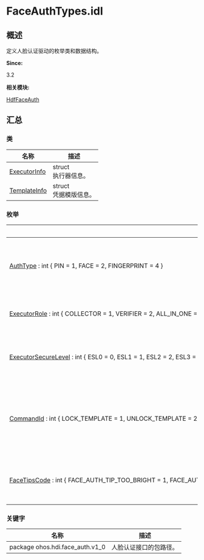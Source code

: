 # FaceAuthTypes.idl


## 概述

定义人脸认证驱动的枚举类和数据结构。

**Since:**

3.2

**相关模块:**

[HdfFaceAuth](_hdf_face_auth.md)


## 汇总


### 类

  | 名称 | 描述 | 
| -------- | -------- |
| [ExecutorInfo](_executor_info_faceauth.md) | struct<br/>执行器信息。 | 
| [TemplateInfo](_template_info_faceauth.md) | struct<br/>凭据模版信息。 | 


### 枚举

  | 名称 | 描述 | 
| -------- | -------- |
| [AuthType](_hdf_face_auth.md#authtype)&nbsp;:&nbsp;int&nbsp;{&nbsp;PIN&nbsp;=&nbsp;1,&nbsp;FACE&nbsp;=&nbsp;2,&nbsp;FINGERPRINT&nbsp;=&nbsp;4&nbsp;} | 枚举用户认证凭据类型。 | 
| [ExecutorRole](_hdf_face_auth.md#executorrole)&nbsp;:&nbsp;int&nbsp;{&nbsp;COLLECTOR&nbsp;=&nbsp;1,&nbsp;VERIFIER&nbsp;=&nbsp;2,&nbsp;ALL_IN_ONE&nbsp;=&nbsp;3&nbsp;} | 枚举执行器角色。 | 
| [ExecutorSecureLevel](_hdf_face_auth.md#executorsecurelevel)&nbsp;:&nbsp;int&nbsp;{&nbsp;ESL0&nbsp;=&nbsp;0,&nbsp;ESL1&nbsp;=&nbsp;1,&nbsp;ESL2&nbsp;=&nbsp;2,&nbsp;ESL3&nbsp;=&nbsp;3&nbsp;} | 枚举执行器安全等级。 | 
| [CommandId](_hdf_face_auth.md#commandid)&nbsp;:&nbsp;int&nbsp;{&nbsp;LOCK_TEMPLATE&nbsp;=&nbsp;1,&nbsp;UNLOCK_TEMPLATE&nbsp;=&nbsp;2,&nbsp;VENDOR_COMMAND_BEGIN&nbsp;=&nbsp;10000&nbsp;} | 枚举人脸认证功能相关操作命令。 | 
| [FaceTipsCode](_hdf_face_auth.md#facetipscode)&nbsp;:&nbsp;int&nbsp;{&nbsp;FACE_AUTH_TIP_TOO_BRIGHT&nbsp;=&nbsp;1,&nbsp;FACE_AUTH_TIP_TOO_DARK&nbsp;=&nbsp;2,&nbsp;FACE_AUTH_TIP_TOO_CLOSE&nbsp;=&nbsp;3,&nbsp;FACE_AUTH_TIP_TOO_FAR&nbsp;=&nbsp;4,&nbsp;&nbsp;&nbsp;FACE_AUTH_TIP_TOO_HIGH&nbsp;=&nbsp;5,&nbsp;FACE_AUTH_TIP_TOO_LOW&nbsp;=&nbsp;6,&nbsp;FACE_AUTH_TIP_TOO_RIGHT&nbsp;=&nbsp;7,&nbsp;FACE_AUTH_TIP_TOO_LEFT&nbsp;=&nbsp;8,&nbsp;&nbsp;&nbsp;FACE_AUTH_TIP_TOO_MUCH_MOTION&nbsp;=&nbsp;9,&nbsp;FACE_AUTH_TIP_POOR_GAZE&nbsp;=&nbsp;10,&nbsp;FACE_AUTH_TIP_NOT_DETECTED&nbsp;=&nbsp;11,&nbsp;VENDOR_FACE_AUTH_TIP_BEGIN&nbsp;=&nbsp;10000&nbsp;} | 枚举提示信息编码。 | 


### 关键字

  | 名称 | 描述 | 
| -------- | -------- |
| package&nbsp;ohos.hdi.face_auth.v1_0 | 人脸认证接口的包路径。 | 
